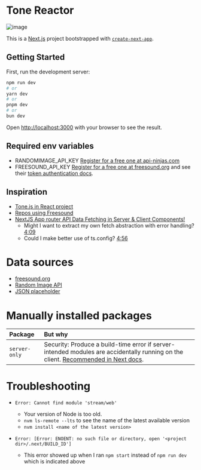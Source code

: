 # Tone Reactor

![image](https://github.com/evalarumbe/tone-reactor/assets/19648700/de5b3c2a-108e-4f2f-b4d7-6f9b292c8d75)


This is a [Next.js](https://nextjs.org/) project bootstrapped with [`create-next-app`](https://github.com/vercel/next.js/tree/canary/packages/create-next-app).

## Getting Started

First, run the development server:

```bash
npm run dev
# or
yarn dev
# or
pnpm dev
# or
bun dev
```

Open [http://localhost:3000](http://localhost:3000) with your browser to see the result.

## Required env variables

- RANDOMIMAGE_API_KEY [Register for a free one at api-ninjas.com](https://api-ninjas.com/register)
- FREESOUND_API_KEY [Register for a free one at freesound.org](https://freesound.org/apiv2/apply) and see their [token authentication docs](https://freesound.org/docs/api/authentication.html#token-authentication).

## Inspiration

- [Tone.js in React project](https://github.com/Jupaolivera/BasicSynth/blob/master/src/App.js)
- [Repos using Freesound](https://github.com/search?q=freesound.org&type=repositories)
- [NextJS App router API Data Fetching in Server & Client Components!](https://www.youtube.com/watch?v=b9IWYqhbHzg&ab_channel=Weibenfalk)
  - Might I want to extract my own fetch abstraction with error handling? [4:09](https://youtu.be/b9IWYqhbHzg?si=eLVSMW-YdjWbVTNU&t=249)
  - Could I make better use of ts.config? [4:56](https://youtu.be/b9IWYqhbHzg?si=1FWM9O3hOYnUMDJa&t=296)

# Data sources

- [freesound.org](https://freesound.org/docs/api/)
- [Random Image API](https://api-ninjas.com/api/randomimage)
- [JSON placeholder](https://jsonplaceholder.typicode.com/)

# Manually installed packages

| Package                   | But why |
| :------------------------ | :------ |
| `server-only `            | Security: Produce a build-time error if server-intended modules are accidentally running on the client. [Recommended in Next docs](https://nextjs.org/docs/app/building-your-application/rendering/composition-patterns#keeping-server-only-code-out-of-the-client-environment). |

# Troubleshooting

- `Error: Cannot find module 'stream/web'`
  - Your version of Node is too old.
  - `nvm ls-remote --lts` to see the name of the latest available version
  - `nvm install <name of the latest version>`

- `Error: [Error: ENOENT: no such file or directory, open '<project dir>/.next/BUILD_ID']`
  - This error showed up when I ran `npm start` instead of `npm run dev` which is indicated above
